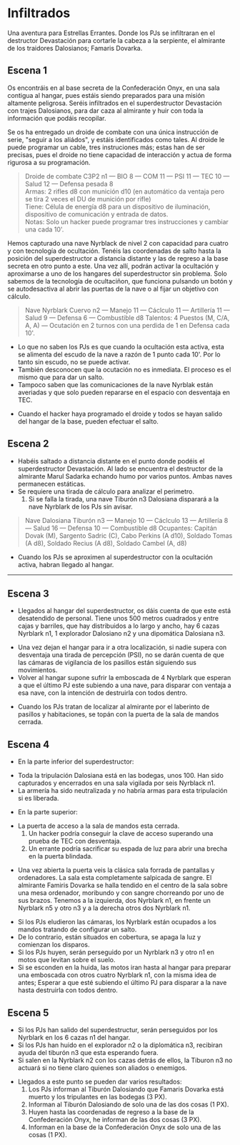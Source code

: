 Infiltrados
===========
Una aventura para Estrellas Errantes. Donde los PJs se infiltraran en el destructor Devastación para cortarle la cabeza a la serpiente, el almirante de los traidores Dalosianos; Famaris Dovarka.

Escena 1
--------
Os encontráis en al base secreta de la Confederación Onyx, en una sala contigua al hangar, pues estáis siendo preparados para una misión altamente peligrosa. Seréis infiltrados en el superdestructor Devastación con trajes Dalosianos, para dar caza al almirante y huir con toda la información que podáis recopilar.

Se os ha entregado un droide de combate con una única instrucción de serie, "seguir a los aliádos", y estáis identificados como tales. Al droide le puede programar un cable, tres instruciones más; estas han de ser precisas, pues el droide no tiene capacidad de interacción y actua de forma rigurosa a su programación.

> Droide de combate C3P2 n1 — BIO 8 — COM 11 — PSI 11 — TEC 10 — Salud 12 — Defensa pesada 8  
> Armas: 2 rifles d8 con munición d10 (en automático da ventaja pero se tira 2 veces el DU de munición por rifle)  
> Tiene: Célula de energía d8 para un dispositivo de iluminación, dispositivo de comunicación y entrada de datos.  
> Notas: Solo un hacker puede programar tres instrucciones y cambiar una cada 10'. 

Hemos capturado una nave Nyrblack de nivel 2 con capacidad para cuatro y con tecnología de ocultación. Tenéis las coordenadas de salto hasta la posición del superdestructor a distancia distante y las de regreso a la base secreta en otro punto a este. Una vez allí, podrán activar la ocultación y aproximarse a uno de los hangares del superdestructor sin problema. Solo sabemos de la tecnología de ocultaciñon, que funciona pulsando un botón y se autodesactiva al abrir las puertas de la nave o al fijar un objetivo con cálculo.

>Nave Nyrblark Cuervo n2 — Manejo 11 — Cáclculo 11 — Artillería 11 — Salud 9 — Defensa 6 — Combustible d8
>Talentos: 4 Puestos (M, C/A, A, A) — Ocutación en 2 turnos con una perdida de 1 en Defensa cada 10'.

* Lo que no saben los PJs es que cuando la ocultación esta activa, esta se alimenta del escudo de la nave a razón de 1 punto cada 10'. Por lo tanto sin escudo, no se puede activar.
* También desconocen que la ocutación no es inmediata. El proceso es el mismo que para dar un salto.
* Tampoco saben que las comunicaciones de la nave Nyrblak están averiadas y que solo pueden repararse en el espacio con desventaja en TEC.
- Cuando el hacker haya programado el droide y todos se hayan salido del hangar de la base, pueden efectuar el salto.

Escena 2
--------
- Habéis saltado a distancia distante en el punto donde podéis el superdestructor Devastación. Al lado se encuentra el destructor de la almirante Marul Sadarka echando humo por varios puntos. Ambas naves permanecen estáticas.
- Se requiere una tirada de cálculo para analizar el perimetro.
	1. Si se falla la tirada, una nave Tiburón n3 Dalosiana disparará a la nave Nyrblark de los PJs sin avisar.
> Nave Dalosiana Tiburón n3 — Manejo 10 — Cáclculo 13 — Artillería 8 — Salud 16 — Defensa 10 — Combustible d8
> Ocupantes: Capitán Dovak (M), Sargento Sadric (C), Cabo Perkins (A d10), Soldado Tomas (A d8), Soldado Recius (A d8), Soldado Cambel (A, d8)
- Cuando los PJs se aproximen al superdestructor con la ocultación activa, habran llegado al hangar.

<hr class="end-col">

Escena 3
--------
- Llegados al hangar del superdestructor, os dáis cuenta de que este está desatendido de personal. Tiene unos 500 metros cuadrados y entre cajas y barriles, que hay distribuidos a lo largo y ancho, hay 6 cazas Nyrblark n1, 1 explorador Dalosiano n2 y una dipomática Dalosiana n3.
* Una vez dejan el hangar para ir a otra localización, si nadie supera con desventaja una tirada de percepción (PSI), no se darán cuenta de que las cámaras de vigilancia de los pasillos están siguiendo sus movimientos.
* Volver al hangar supone sufrir la emboscada de 4 Nyrblark que esperan a que el último PJ este subiendo a una nave, para disparar con ventaja a esa nave, con la intención de destruirla con todos dentro.
- Cuando los PJs tratan de localizar al almirante por el laberinto de pasillos y habitaciones, se topán con la puerta de la sala de mandos cerrada.

Escena 4
--------
- En la parte inferior del superdestructor:
* Toda la tripulación Dalosiana está en las bodegas, unos 100. Han sido capturados y encerrados en una sala vigilada por seis Nyrblack n1.
* La armería ha sido neutralizada y no habría armas para esta tripulación si es liberada.

- En la parte superior:
* La puerta de acceso a la sala de mandos esta cerrada.
	1. Un hacker podría conseguir la clave de acceso superando una prueba de TEC con desventaja.
	1. Un errante podría sacrificar su espada de luz para abrir una brecha en la puerta blindada.
- Una vez abierta la puerta veis la clásica sala forrada de pantallas y ordenadores. La sala esta completamente salpicada de sangre. El almirante Famiris Dovarka se halla tendido en el centro de la sala sobre una mesa ordenador, moribundo y con sangre chorreando por uno de sus brazos. Tenemos a la izquierda, dos Nyrblark n1, en frente un Nyrblark n5 y otro n3 y a la derecha otros dos Nyrblark n1.
* Si los PJs eludieron las cámaras, los Nyrblark están ocupados a los mandos tratando de configurar un salto.
* De lo contrario, están situados en cobertura, se apaga la luz y comienzan los disparos.
* Si los PJs huyen, serán perseguido por un Nyrblark n3 y otro n1 en motos que levitan sobre el suelo.
* Si se esconden en la huida, las motos iran hasta al hangar para preparar una emboscada con otros cuatro Nyrblark n1, con la misma idea de antes; Esperar a que esté subiendo el último PJ para disparar a la nave hasta destruirla con todos dentro.

Escena 5
--------
* Si los PJs han salido del superdestructur, serán perseguidos por los Nyrblark en los 6 cazas n1 del hangar.
* Si los PJs han huido en el explorador n2 o la diplomática n3, recibiran ayuda del tiburón n3 que esta esperando fuera.
* Si salen en la Nyrblark n2 con los cazas detrás de ellos, la Tiburon n3 no actuará si no tiene claro quienes son aliados o enemigos.

- Llegados a este punto se pueden dar varios resultados:
	1. Los PJs informan al Tiburón Dalosiando que Famaris Dovarka está muerto y los tripulantes en las bodegas (3 PX).
	1. Informan al Tiburón Dalosiando de solo una de las dos cosas (1 PX).
	1. Huyen hasta las coordenadas de regreso a la base de la Confederación Onyx, he informan de las dos cosas (3 PX).
	1. Informan en la base de la Confederación Onyx de solo una de las cosas (1 PX).
